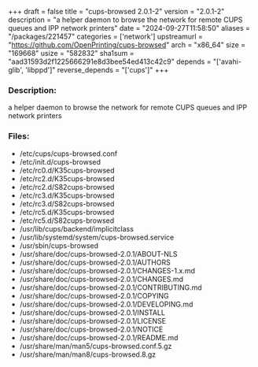 +++
draft = false
title = "cups-browsed 2.0.1-2"
version = "2.0.1-2"
description = "a helper daemon to browse the network for remote CUPS queues and IPP network printers"
date = "2024-09-27T11:58:50"
aliases = "/packages/221457"
categories = ['network']
upstreamurl = "https://github.com/OpenPrinting/cups-browsed"
arch = "x86_64"
size = "169668"
usize = "582832"
sha1sum = "aad31593d2f1225666291e8d3bee54ed413c42c9"
depends = "['avahi-glib', 'libppd']"
reverse_depends = "['cups']"
+++
### Description: 
a helper daemon to browse the network for remote CUPS queues and IPP network printers

### Files: 
* /etc/cups/cups-browsed.conf
* /etc/init.d/cups-browsed
* /etc/rc0.d/K35cups-browsed
* /etc/rc2.d/K35cups-browsed
* /etc/rc2.d/S82cups-browsed
* /etc/rc3.d/K35cups-browsed
* /etc/rc3.d/S82cups-browsed
* /etc/rc5.d/K35cups-browsed
* /etc/rc5.d/S82cups-browsed
* /usr/lib/cups/backend/implicitclass
* /usr/lib/systemd/system/cups-browsed.service
* /usr/sbin/cups-browsed
* /usr/share/doc/cups-browsed-2.0.1/ABOUT-NLS
* /usr/share/doc/cups-browsed-2.0.1/AUTHORS
* /usr/share/doc/cups-browsed-2.0.1/CHANGES-1.x.md
* /usr/share/doc/cups-browsed-2.0.1/CHANGES.md
* /usr/share/doc/cups-browsed-2.0.1/CONTRIBUTING.md
* /usr/share/doc/cups-browsed-2.0.1/COPYING
* /usr/share/doc/cups-browsed-2.0.1/DEVELOPING.md
* /usr/share/doc/cups-browsed-2.0.1/INSTALL
* /usr/share/doc/cups-browsed-2.0.1/LICENSE
* /usr/share/doc/cups-browsed-2.0.1/NOTICE
* /usr/share/doc/cups-browsed-2.0.1/README.md
* /usr/share/man/man5/cups-browsed.conf.5.gz
* /usr/share/man/man8/cups-browsed.8.gz

